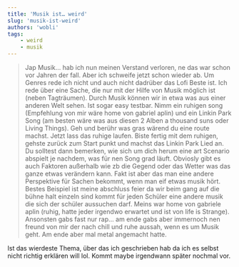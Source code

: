 ```yaml
---
title: 'Musik ist… weird'
slug: 'musik-ist-weird'
authors: 'wobli'
tags:
    - weird
    - musik
---
```


> Jap Musik… hab ich nun meinen Verstand verloren, ne das war schon vor Jahren der fall. Aber ich schweife jetzt schon wieder ab. Um Genres rede ich nicht und auch nicht dadrüber das Lofi Beste ist. Ich rede über eine Sache, die nur mit der Hilfe von Musik möglich ist (neben Tagträumen). Durch Musik können wir in etwa was aus einer anderen Welt sehen. Ist sogar easy testbar. Nimm ein ruhigen song (Empfehlung von mir wäre home von gabriel aplin) und ein Linkin Park Song (am besten wäre was aus diesen 2 Alben a thousand suns oder Living Things). Geh und berühr was gras wärend du eine route machst. Jetzt lass das ruhige laufen. Biste fertig mit dem ruhigen, gehste zurück zum Start punkt und machst das Linkin Park Lied an. Du solltest dann bemerken, wie sich um dich herum eine art Scenario abspielt je nachdem, was für nen Song grad läuft. Obviosly gibt es auch Faktoren außerhalb wie zb die Gegend oder das Wetter was das ganze etwas verändern kann. Fakt ist aber das man eine andere Perspektive für Sachen bekommt, wenn man eif etwas musik hört. Bestes Beispiel ist meine abschluss feier da wir beim gang auf die bühne halt einzeln sind kommt für jeden Schüler eine andere musik die sich der schüler aussuchen darf. Meins war home von gabriele aplin (ruhig, hatte jeder irgendwo erwartet und ist von life is Strange). Ansonsten gabs fast nur rap… am ende gabs aber immernoch nen freund von mir der nach chill und ruhe aussah, wenn es um Musik geht. Am ende aber mal metal angemacht hatte.


Ist das wierdeste Thema, über das ich geschrieben hab da ich es selbst nicht richtig erklären will lol.
Kommt maybe irgendwann später nochmal vor.